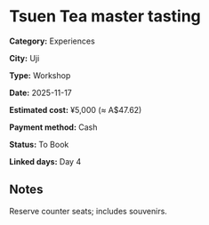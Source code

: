 # Tsuen Tea master tasting

**Category:** Experiences

**City:** Uji

**Type:** Workshop

**Date:** 2025-11-17

**Estimated cost:** ¥5,000 (≈ A$47.62)

**Payment method:** Cash

**Status:** To Book

**Linked days:** Day 4

## Notes
Reserve counter seats; includes souvenirs.

